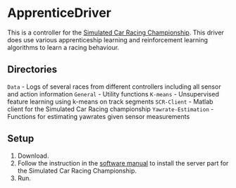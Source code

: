 ApprenticeDriver
================

This is a controller for the [Simulated Car Racing Championship](http://games.ws.dei.polimi.it/competitions/scr/).
This driver does use various apprenticeship learning and reinforcement learning algorithms to learn a racing behaviour.

Directories
-----------
`Data` - Logs of several races from different controllers including all sensor and action information
`General` - Utility functions
`K-means` - Unsupervised feature learning using k-means on track segments
`SCR-Client` - Matlab client for the Simulated Car Racing championship
`Yawrate-Estimation` - Functions for estimating yawrates given sensor measurements

Setup
-----
1. Download.
2. Follow the instruction in the [software manual](http://freefr.dl.sourceforge.net/project/cig/SCR%20Championship/Manual/2.0/manual.pdf) to install the server part for the Simulated Car Racing Championship.
3. Run.
